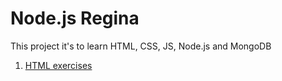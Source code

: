 
 # Node.js Regina

 This project it's to learn HTML, CSS, JS, Node.js and MongoDB
 1. [HTML  exercises](html)